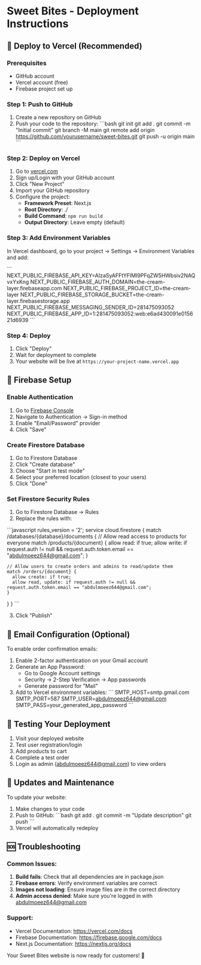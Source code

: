 # Sweet Bites - Deployment Instructions

## 🚀 Deploy to Vercel (Recommended)

### Prerequisites
- GitHub account
- Vercel account (free)
- Firebase project set up

### Step 1: Push to GitHub
1. Create a new repository on GitHub
2. Push your code to the repository:
   \`\`\`bash
   git init
   git add .
   git commit -m "Initial commit"
   git branch -M main
   git remote add origin https://github.com/yourusername/sweet-bites.git
   git push -u origin main
   \`\`\`

### Step 2: Deploy on Vercel
1. Go to [vercel.com](https://vercel.com)
2. Sign up/Login with your GitHub account
3. Click "New Project"
4. Import your GitHub repository
5. Configure the project:
   - **Framework Preset**: Next.js
   - **Root Directory**: ./
   - **Build Command**: `npm run build`
   - **Output Directory**: Leave empty (default)

### Step 3: Add Environment Variables
In Vercel dashboard, go to your project → Settings → Environment Variables and add:

\`\`\`
NEXT_PUBLIC_FIREBASE_API_KEY=AIzaSyAFFtYFlMI9PFqZW5HWbsiv2NAQvxYxKng
NEXT_PUBLIC_FIREBASE_AUTH_DOMAIN=the-cream-layer.firebaseapp.com
NEXT_PUBLIC_FIREBASE_PROJECT_ID=the-cream-layer
NEXT_PUBLIC_FIREBASE_STORAGE_BUCKET=the-cream-layer.firebasestorage.app
NEXT_PUBLIC_FIREBASE_MESSAGING_SENDER_ID=281475093052
NEXT_PUBLIC_FIREBASE_APP_ID=1:281475093052:web:e6ad430091e015621d6939
\`\`\`

### Step 4: Deploy
1. Click "Deploy"
2. Wait for deployment to complete
3. Your website will be live at `https://your-project-name.vercel.app`

## 🔧 Firebase Setup

### Enable Authentication
1. Go to [Firebase Console](https://console.firebase.google.com/project/the-cream-layer)
2. Navigate to Authentication → Sign-in method
3. Enable "Email/Password" provider
4. Click "Save"

### Create Firestore Database
1. Go to Firestore Database
2. Click "Create database"
3. Choose "Start in test mode"
4. Select your preferred location (closest to your users)
5. Click "Done"

### Set Firestore Security Rules
1. Go to Firestore Database → Rules
2. Replace the rules with:

\`\`\`javascript
rules_version = '2';
service cloud.firestore {
  match /databases/{database}/documents {
    // Allow read access to products for everyone
    match /products/{document} {
      allow read: if true;
      allow write: if request.auth != null && request.auth.token.email == "abdulmoeez644@gmail.com";
    }
    
    // Allow users to create orders and admins to read/update them
    match /orders/{document} {
      allow create: if true;
      allow read, update: if request.auth != null && request.auth.token.email == "abdulmoeez644@gmail.com";
    }
  }
}
\`\`\`

3. Click "Publish"

## 📧 Email Configuration (Optional)

To enable order confirmation emails:

1. Enable 2-factor authentication on your Gmail account
2. Generate an App Password:
   - Go to Google Account settings
   - Security → 2-Step Verification → App passwords
   - Generate password for "Mail"
3. Add to Vercel environment variables:
   \`\`\`
   SMTP_HOST=smtp.gmail.com
   SMTP_PORT=587
   SMTP_USER=abdulmoeez644@gmail.com
   SMTP_PASS=your_generated_app_password
   \`\`\`

## 🎯 Testing Your Deployment

1. Visit your deployed website
2. Test user registration/login
3. Add products to cart
4. Complete a test order
5. Login as admin (abdulmoeez644@gmail.com) to view orders

## 🔄 Updates and Maintenance

To update your website:
1. Make changes to your code
2. Push to GitHub:
   \`\`\`bash
   git add .
   git commit -m "Update description"
   git push
   \`\`\`
3. Vercel will automatically redeploy

## 🆘 Troubleshooting

### Common Issues:
1. **Build fails**: Check that all dependencies are in package.json
2. **Firebase errors**: Verify environment variables are correct
3. **Images not loading**: Ensure image files are in the correct directory
4. **Admin access denied**: Make sure you're logged in with abdulmoeez644@gmail.com

### Support:
- Vercel Documentation: https://vercel.com/docs
- Firebase Documentation: https://firebase.google.com/docs
- Next.js Documentation: https://nextjs.org/docs

Your Sweet Bites website is now ready for customers! 🎂
